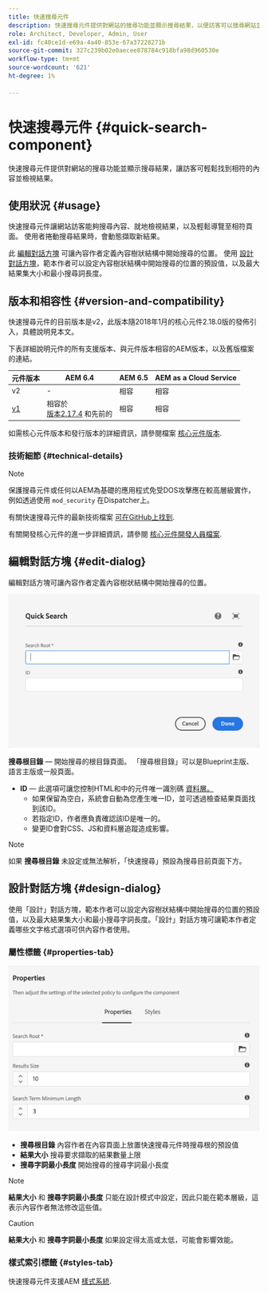 ```yaml
---
title: 快速搜尋元件
description: 快速搜尋元件提供對網站的搜尋功能並顯示搜尋結果，以便訪客可以搜尋網站並篩選結果。
role: Architect, Developer, Admin, User
exl-id: fc40ce1d-e69a-4a40-853e-67a37228271b
source-git-commit: 327c239b02e0aecee878784c918bfa98d960530e
workflow-type: tm+mt
source-wordcount: '621'
ht-degree: 1%

---
```


# 快速搜尋元件 {#quick-search-component}

快速搜尋元件提供對網站的搜尋功能並顯示搜尋結果，讓訪客可輕鬆找到相符的內容並檢視結果。

## 使用狀況 {#usage}

快速搜尋元件讓網站訪客能夠搜尋內容、就地檢視結果，以及輕鬆導覽至相符頁面。 使用者捲動搜尋結果時，會動態擷取新結果。

此 [編輯對話方塊](#edit-dialog) 可讓內容作者定義內容樹狀結構中開始搜尋的位置。 使用 [設計對話方塊](#design-dialog)，範本作者可以設定內容樹狀結構中開始搜尋的位置的預設值，以及最大結果集大小和最小搜尋詞長度。

## 版本和相容性 {#version-and-compatibility}

快速搜尋元件的目前版本是v2，此版本隨2018年1月的核心元件2.18.0版的發佈引入，具體說明見本文。

下表詳細說明元件的所有支援版本、與元件版本相容的AEM版本，以及舊版檔案的連結。

| 元件版本 | AEM 6.4 | AEM 6.5 | AEM as a Cloud Service  |
|--- |--- |--- |---|
| v2 | - | 相容 | 相容 |
| [v1](/help/components/v1/quick-search.md) | 相容於<br>[版本2.17.4](/help/versions.md) 和先前的 | 相容 | 相容 |

如需核心元件版本和發行版本的詳細資訊，請參閱檔案 [核心元件版本](/help/versions.md).

### 技術細節 {#technical-details}

>[!NOTE]
>
>保護搜尋元件或任何以AEM為基礎的應用程式免受DOS攻擊應在較高層級實作，例如透過使用 `mod_security` 在Dispatcher上。

有關快速搜尋元件的最新技術檔案 [可在GitHub上找到](https://adobe.com/go/aem_cmp_tech_search_v2).

有關開發核心元件的進一步詳細資訊，請參閱 [核心元件開發人員檔案](/help/developing/overview.md).

## 編輯對話方塊 {#edit-dialog}

編輯對話方塊可讓內容作者定義內容樹狀結構中開始搜尋的位置。

![快速搜尋元件的「編輯」對話方塊](/help/assets/quick-search-edit.png)

**搜尋根目錄**  — 開始搜尋的根目錄頁面。 「搜尋根目錄」可以是Blueprint主版、語言主版或一般頁面。
* **ID**  — 此選項可讓您控制HTML和中的元件唯一識別碼 [資料層。](/help/developing/data-layer/overview.md)
   * 如果保留為空白，系統會自動為您產生唯一ID，並可透過檢查結果頁面找到該ID。
   * 若指定ID，作者應負責確認該ID是唯一的。
   * 變更ID會對CSS、JS和資料層追蹤造成影響。

>[!NOTE]
>
>如果 **搜尋根目錄** 未設定或無法解析，「快速搜尋」預設為搜尋目前頁面下方。

## 設計對話方塊 {#design-dialog}

使用「設計」對話方塊，範本作者可以設定內容樹狀結構中開始搜尋的位置的預設值，以及最大結果集大小和最小搜尋字詞長度。「設計」對話方塊可讓範本作者定義哪些文字格式選項可供內容作者使用。

### 屬性標籤 {#properties-tab}

![快速搜尋元件的設計對話方塊](/help/assets/quick-search-design.png)

* **搜尋根目錄**
內容作者在內容頁面上放置快速搜尋元件時搜尋根的預設值
* **結果大小**
搜尋要求擷取的結果數量上限
* **搜尋字詞最小長度**
開始搜尋的搜尋字詞最小長度

>[!NOTE]
>
>**結果大小** 和 **搜尋字詞最小長度** 只能在設計模式中設定，因此只能在範本層級，這表示內容作者無法修改這些值。

>[!CAUTION]
>
>**結果大小** 和 **搜尋字詞最小長度** 如果設定得太高或太低，可能會影響效能。

### 樣式索引標籤 {#styles-tab}

快速搜尋元件支援AEM [樣式系統](/help/get-started/authoring.md#component-styling).
